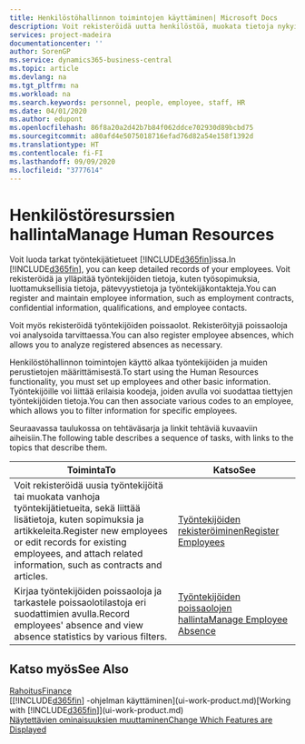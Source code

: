```yaml
---
title: Henkilöstöhallinnon toimintojen käyttäminen| Microsoft Docs
description: Voit rekisteröidä uutta henkilöstöä, muokata tietoja nykyisestä henkilöstöstä sekä tallentaa poissaolot ja analysoida niitä.
services: project-madeira
documentationcenter: ''
author: SorenGP
ms.service: dynamics365-business-central
ms.topic: article
ms.devlang: na
ms.tgt_pltfrm: na
ms.workload: na
ms.search.keywords: personnel, people, employee, staff, HR
ms.date: 04/01/2020
ms.author: edupont
ms.openlocfilehash: 86f8a20a2d42b7b84f062ddce702930d89bcbd75
ms.sourcegitcommit: a80afd4e5075018716efad76d82a54e158f1392d
ms.translationtype: HT
ms.contentlocale: fi-FI
ms.lasthandoff: 09/09/2020
ms.locfileid: "3777614"
---
```

# <a name="manage-human-resources"></a><span data-ttu-id="7a42f-103">Henkilöstöresurssien hallinta</span><span class="sxs-lookup"><span data-stu-id="7a42f-103">Manage Human Resources</span></span>
<span data-ttu-id="7a42f-104">Voit luoda tarkat työntekijätietueet [!INCLUDE[d365fin](includes/d365fin_md.md)]issa.</span><span class="sxs-lookup"><span data-stu-id="7a42f-104">In [!INCLUDE[d365fin](includes/d365fin_md.md)], you can keep detailed records of your employees.</span></span> <span data-ttu-id="7a42f-105">Voit rekisteröidä ja ylläpitää työntekijöiden tietoja, kuten työsopimuksia, luottamuksellisia tietoja, pätevyystietoja ja työntekijäkontakteja.</span><span class="sxs-lookup"><span data-stu-id="7a42f-105">You can register and maintain employee information, such as employment contracts, confidential information, qualifications, and employee contacts.</span></span>

<span data-ttu-id="7a42f-106">Voit myös rekisteröidä työntekijöiden poissaolot. Rekisteröityjä poissaoloja voi analysoida tarvittaessa.</span><span class="sxs-lookup"><span data-stu-id="7a42f-106">You can also register employee absences, which allows you to analyze registered absences as necessary.</span></span>

<span data-ttu-id="7a42f-107">Henkilöstöhallinnon toimintojen käyttö alkaa työntekijöiden ja muiden perustietojen määrittämisestä.</span><span class="sxs-lookup"><span data-stu-id="7a42f-107">To start using the Human Resources functionality, you must set up employees and other basic information.</span></span> <span data-ttu-id="7a42f-108">Työntekijöille voi liittää erilaisia koodeja, joiden avulla voi suodattaa tiettyjen työntekijöiden tietoja.</span><span class="sxs-lookup"><span data-stu-id="7a42f-108">You can then associate various codes to an employee, which allows you to filter information for specific employees.</span></span>

<span data-ttu-id="7a42f-109">Seuraavassa taulukossa on tehtäväsarja ja linkit tehtäviä kuvaaviin aiheisiin.</span><span class="sxs-lookup"><span data-stu-id="7a42f-109">The following table describes a sequence of tasks, with links to the topics that describe them.</span></span>

| <span data-ttu-id="7a42f-110">Toiminta</span><span class="sxs-lookup"><span data-stu-id="7a42f-110">To</span></span> | <span data-ttu-id="7a42f-111">Katso</span><span class="sxs-lookup"><span data-stu-id="7a42f-111">See</span></span> |
| --- | --- |
| <span data-ttu-id="7a42f-112">Voit rekisteröidä uusia työntekijöitä tai muokata vanhoja työntekijätietueita, sekä liittää lisätietoja, kuten sopimuksia ja artikkeleita.</span><span class="sxs-lookup"><span data-stu-id="7a42f-112">Register new employees or edit records for existing employees, and attach related information, such as contracts and articles.</span></span> |[<span data-ttu-id="7a42f-113">Työntekijöiden rekisteröiminen</span><span class="sxs-lookup"><span data-stu-id="7a42f-113">Register Employees</span></span>](hr-how-register-employees.md) |
| <span data-ttu-id="7a42f-114">Kirjaa työntekijöiden poissaoloja ja tarkastele poissaolotilastoja eri suodattimien avulla.</span><span class="sxs-lookup"><span data-stu-id="7a42f-114">Record employees' absence and view absence statistics by various filters.</span></span> |[<span data-ttu-id="7a42f-115">Työntekijöiden poissaolojen hallinta</span><span class="sxs-lookup"><span data-stu-id="7a42f-115">Manage Employee Absence</span></span>](hr-how-manage-absence.md) |

## <a name="see-also"></a><span data-ttu-id="7a42f-116">Katso myös</span><span class="sxs-lookup"><span data-stu-id="7a42f-116">See Also</span></span>
[<span data-ttu-id="7a42f-117">Rahoitus</span><span class="sxs-lookup"><span data-stu-id="7a42f-117">Finance</span></span>](finance.md)  
<span data-ttu-id="7a42f-118">[[!INCLUDE[d365fin](includes/d365fin_md.md)] -ohjelman käyttäminen](ui-work-product.md)</span><span class="sxs-lookup"><span data-stu-id="7a42f-118">[Working with [!INCLUDE[d365fin](includes/d365fin_md.md)]](ui-work-product.md)</span></span>  
[<span data-ttu-id="7a42f-119">Näytettävien ominaisuuksien muuttaminen</span><span class="sxs-lookup"><span data-stu-id="7a42f-119">Change Which Features are Displayed</span></span>](ui-experiences.md)        

